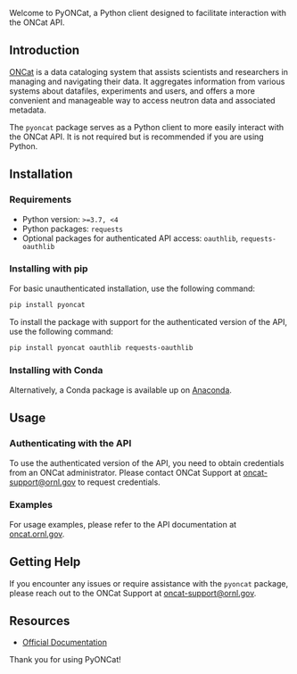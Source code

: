 Welcome to PyONCat, a Python client designed to facilitate interaction with the ONCat API.

## Introduction

[ONCat](https://oncat.ornl.gov) is a data cataloging system that assists scientists and researchers in managing and navigating their data. It aggregates information from various systems about datafiles, experiments and users, and offers a more convenient and manageable way to access neutron data and associated metadata.

The `pyoncat` package serves as a Python client to more easily interact with the ONCat API.  It is not required but is recommended if you are using Python.

## Installation

### Requirements

- Python version: `>=3.7, <4`
- Python packages: `requests`
- Optional packages for authenticated API access: `oauthlib`, `requests-oauthlib`

### Installing with pip

For basic unauthenticated installation, use the following command:

```sh
pip install pyoncat
```

To install the package with support for the authenticated version of the API, use the following command:

```sh
pip install pyoncat oauthlib requests-oauthlib
```

### Installing with Conda

Alternatively, a Conda package is available up on [Anaconda](https://anaconda.org/oncat/pyoncat).

## Usage

### Authenticating with the API

To use the authenticated version of the API, you need to obtain credentials from an ONCat administrator. Please contact ONCat Support at [oncat-support@ornl.gov](mailto:oncat-support@ornl.gov) to request credentials.

### Examples

For usage examples, please refer to the API documentation at [oncat.ornl.gov](https://oncat.ornl.gov).

## Getting Help

If you encounter any issues or require assistance with the `pyoncat` package, please reach out to the ONCat Support at [oncat-support@ornl.gov](mailto:oncat-support@ornl.gov).

## Resources

- [Official Documentation](https://oncat.ornl.gov)

Thank you for using PyONCat!
